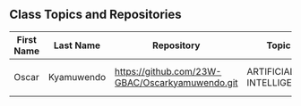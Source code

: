 ## Class Topics and Repositories


| First Name | Last Name |Repository| Topic | First Title | Target Group |
|----|---|--|---|---|---|
|Oscar|Kyamuwendo|https://github.com/23W-GBAC/Oscarkyamuwendo.git|ARTIFICIAL INTELLIGENCE| THREATS OF ARTIFICIAL INTELLIGENCE| Software developers |


